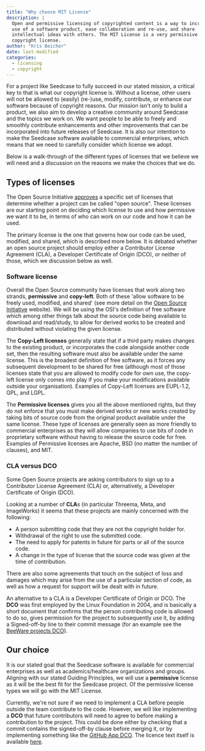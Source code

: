 ```yaml
---
title: "Why choose MIT License"
description: |
  Open and permissive licensing of copyrighted content is a way to increase 
  use of a software product, ease collaboration and re-use, and share
  intellectual ideas with others. The MIT License is a very permissive 
  copyright license.
author: "Kris Beicher"
date: last-modified
categories:
  - licensing
  - copyright
---
```


For a project like Seedcase to fully succeed in our stated mission, a
critical key to that is what our copyright license is. Without a
license, other users will not be allowed to (easily) (re-)use, modify,
contribute, or enhance our software because of copyright reasons. Our
mission isn't only to build a product, we also aim to develop a creative
community around Seedcase and the topics we work on. We want people to
be able to freely and smoothly contribute enhancements and other
improvements that can be incorporated into future releases of Seedcase.
It is also our intention to make the Seedcase software available to
commercial enterprises, which means that we need to carefully consider
which license we adopt.

Below is a walk-through of the different types of licenses that we
believe we will need and a discussion on the reasons we make the choices
that we do.

## Types of licenses

The Open Source Initiative [approves](https://opensource.org/licenses) a
specific set of licenses that determine whether a project can be called
"open source". These licenses are our starting point on deciding which
license to use and how permissive we want it to be, in terms of who can
work on our code and how it can be used.

The primary license is the one that governs how our code can be used,
modified, and shared, which is described more below. It is debated
whether an open source project should employ either a Contributor
License Agreement (CLA), a Developer Certificate of Origin (DCO), or
neither of those, which we discussion below as well.

### Software license

Overall the Open Source community have licenses that work along two
strands, **permissive** and **copy-left**. Both of these 'allow software
to be freely used, modified, and shared' (see more detail on the [Open
Source Initiative](https://opensource.org/licenses) website). We will be
using the OSI's definition of free software which among other things
talk about the source code being available to download and read/study,
to allow for derived works to be created and distributed without
violating the given license.

The **Copy-Left licenses** generally state that if a third party makes
changes to the existing product, or incorporates the code alongside
another code set, then the resulting software must also be available
under the same license. This is the broadest definition of free
software, as it forces any subsequent development to be shared for free
(although most of those licenses state that you are allowed to modify
code for own use, the copy-left license only comes into play if you make
your modifications available outside your organisation). Examples of
Copy-Left licenses are EUPL-1.2, GPL, and LGPL.

The **Permissive licenses** gives you all the above mentioned rights,
but they do not enforce that you must make derived works or new works
created by taking bits of source code from the original product
available under the same license. These type of licenses are generally
seen as more friendly to commercial enterprises as they will allow
companies to use bits of code in proprietary software without having to
release the source code for free. Examples of Permissive licenses are
Apache, BSD (no matter the number of clauses), and MIT.

### CLA versus DCO

Some Open Source projects are asking contributors to sign up to a
Contributor License Agreement (CLA) or, alternatively, a Developer
Certificate of Origin (DCO).

Looking at a number of **CLA**s (in particular Threema, Meta, and
ImageWorks) it seems that these projects are mainly concerned with the
following:

-   A person submitting code that they are not the copyright holder for.
-   Withdrawal of the right to use the submitted code.
-   The need to apply for patents in future for parts or all of the
    source code.
-   A change in the type of license that the source code was given at
    the time of contribution.

There are also some agreements that touch on the subject of loss and
damages which may arise from the use of a particular section of code, as
well as how a request for support will be dealt with in future.

An alternative to a CLA is a Developer Certificate of Origin or DCO. The
**DCO** was first employed by the Linux Foundation in 2004, and is
basically a short document that confirms that the person contributing
code is allowed to do so, gives permission for the project to
subsequently use it, by adding a Signed-off-by line to their commit
message (for an example see the [BeeWare projects
DCO](https://beeware.org/contributing/how/dco/what/)).

## Our choice

It is our stated goal that the Seedcase software is available for
commercial enterprises as well as academics/healthcare organizations and
groups. Aligning with our stated Guiding Principles, we will use a
**permissive** license as it will be the best fit for the Seedcase
project. Of the permissive license types we will go with the MIT
License.

Currently, we're not sure if we need to implement a CLA before people
outside the team contribute to the code. However, we will like
implementing a **DCO** that future contributors will need to agree to
before making a contribution to the project. This could be done either
by checking that a commit contains the signed-off-by clause before
merging it, or by implementing something like the [GitHub App
DCO](https://github.com/apps/dco). The licence text itself is available
[here](https://developercertificate.org).
